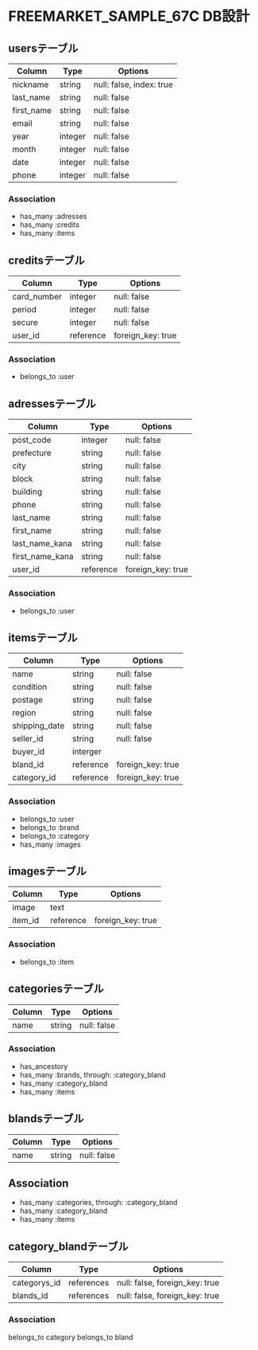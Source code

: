 # FREEMARKET_SAMPLE_67C DB設計
## usersテーブル
|Column|Type|Options|
|------|----|-------|
|nickname|string|null: false, index: true|
|last_name|string|null: false|
|first_name|string|null: false|
|email|string|null: false|
|year|integer|null: false|
|month|integer|null: false|
|date|integer|null: false|
|phone|integer|null: false|

### Association
- has_many :adresses
- has_many :credits
- has_many :items


## creditsテーブル
|Column|Type|Options|
|------|----|-------|
|card_number|integer|null: false|
|period|integer|null: false|
|secure|integer|null: false|
|user_id|reference|foreign_key: true|
### Association
- belongs_to :user 


## adressesテーブル
|Column|Type|Options|
|------|----|-------|
|post_code|integer|null: false|
|prefecture|string|null: false|
|city|string|null: false|
|block|string|null: false|
|building|string|null: false|
|phone|string|null: false|
|last_name|string|null: false|
|first_name|string|null: false|
|last_name_kana|string|null: false|
|first_name_kana|string|null: false|
|user_id|reference|foreign_key: true|

### Association
- belongs_to :user


## itemsテーブル
|Column|Type|Options|
|------|----|-------|
|name|string|null: false|null: false|
|condition|string|null: false|
|postage|string|null: false|
|region|string|null: false|
|shipping_date|string|null: false|
|seller_id|string|null: false|
|buyer_id|interger|
|bland_id|reference|foreign_key: true|
|category_id|reference|foreign_key: true|

### Association
- belongs_to :user
- belongs_to :brand
- belongs_to :category
- has_many :images 


## imagesテーブル
|Column|Type|Options|
|------|----|-------|
|image|text||
|item_id|reference|foreign_key: true|

### Association
- belongs_to :item


## categoriesテーブル
|Column|Type|Options|
|------|----|-------|
|name|string|null: false|

### Association
- has_ancestory
- has_many :brands, through: :category_bland
- has_many :category_bland
- has_many :items

## blandsテーブル
|Column|Type|Options|
|------|----|-------|
|name|string|null: false|s
## Association
- has_many :categories, through: :category_bland
- has_many :category_bland
- has_many :items


## category_blandテーブル
|Column|Type|Options|
|------|----|-------|
|categorys_id|references|null: false, foreign_key: true|
|blands_id|references|null: false, foreign_key: true|

### Association
belongs_to category
belongs_to bland







